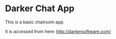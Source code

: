 # Darker Chat App

This is a basic chatroom app.

It is accessed from here: http://darkersoftware.com/
